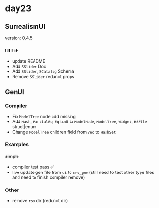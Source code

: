 # day23

## SurrealismUI

version: 0.4.5

### UI Lib

- update README
- Add `SSlider` Doc
- Add `SSlider`, `SCatalog` Schema
- Remove `SSlider` redunct props 

## GenUI

### Compiler

- Fix `ModelTree` node add missing
- Add `Hash`, `PartialEq`, `Eq` trait to `ModelNode`, `ModelTree`, `Widget`, `RSFile` struct|enum 
- Change `ModelTree` children field from `Vec` to `HashSet`

### Examples

#### simple

- compiler test pass ✅
- live update gen file from `ui` to `src_gen` (still need to test other type files and need to finish compiler remove)

### Other

- remove `rsx` dir (redunct dir)